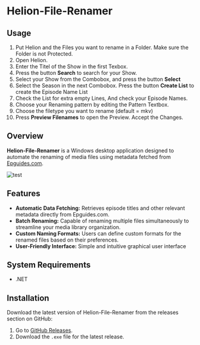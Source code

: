 # Helion-File-Renamer

## Usage

1.  Put Helion and the Files you want to rename in a Folder.
    Make sure the Folder is not Protected.
2.  Open Helion.
3.  Enter the Titel of the Show in the first Texbox.
4.  Press the button **Search** to search for your Show.
5.  Select your Show from the Combobox, and press the button **Select**
6.  Select the Season in the next Combobox. 
    Press the button **Create List** to create the Episode Name List
7.  Check the List for extra empty Lines, And check your Episode Names.
8.  Choose your Renaming pattern by editing the Pattern Textbox.
9.  Choose the filetype you want to rename (default = mkv)
10. Press **Preview Filenames** to open the Preview.
    Accept the Changes.

## Overview
**Helion-File-Renamer** is a Windows desktop application designed to automate the renaming of media files using metadata fetched from [Epguides.com](http://epguides.com).


![test](https://i.imgur.com/caCNyc8.jpeg)


## Features
- **Automatic Data Fetching:** Retrieves episode titles and other relevant metadata directly from Epguides.com.
- **Batch Renaming:** Capable of renaming multiple files simultaneously to streamline your media library organization.
- **Custom Naming Formats:** Users can define custom formats for the renamed files based on their preferences.
- **User-Friendly Interface:** Simple and intuitive graphical user interface

## System Requirements
- .NET

## Installation

Download the latest version of Helion-File-Renamer from the releases section on GitHub:

1. Go to [GitHub Releases](https://github.com/Pin-Lui/Helion-File-Renamer/releases).
2. Download the `.exe` file for the latest release.

